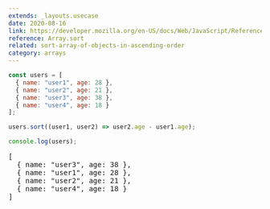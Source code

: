 ```yaml
---
extends: _layouts.usecase
date: 2020-08-16
link: https://developer.mozilla.org/en-US/docs/Web/JavaScript/Reference/Global_Objects/Array/sort
reference: Array.sort
related: sort-array-of-objects-in-ascending-order
category: arrays
---
```


```javascript
const users = [
  { name: "user1", age: 28 },
  { name: "user2", age: 21 },
  { name: "user3", age: 38 },
  { name: "user4", age: 18 }
];

users.sort((user1, user2) => user2.age - user1.age);

console.log(users);
```

<pre class="output">[
  { name: "user3", age: 38 },
  { name: "user1", age: 28 },
  { name: "user2", age: 21 },
  { name: "user4", age: 18 }
]</pre>

